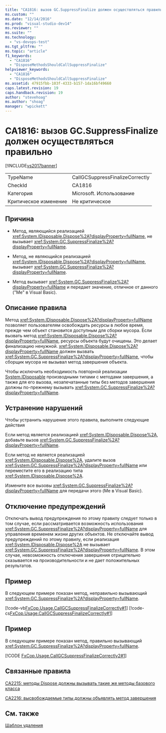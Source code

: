 ```yaml
---
title: "CA1816: вызов GC.SuppressFinalize должен осуществляться правильно | Microsoft Docs"
ms.custom: ""
ms.date: "12/14/2016"
ms.prod: "visual-studio-dev14"
ms.reviewer: ""
ms.suite: ""
ms.technology: 
  - "vs-devops-test"
ms.tgt_pltfrm: ""
ms.topic: "article"
f1_keywords: 
  - "CA1816"
  - "DisposeMethodsShouldCallSuppressFinalize"
helpviewer_keywords: 
  - "CA1816"
  - "DisposeMethodsShouldCallSuppressFinalize"
ms.assetid: 47915fbb-103f-4333-b157-1da16bf49660
caps.latest.revision: 19
caps.handback.revision: 19
author: "stevehoag"
ms.author: "shoag"
manager: "wpickett"
---
```

# CA1816: вызов GC.SuppressFinalize должен осуществляться правильно
[!INCLUDE[vs2017banner](../code-quality/includes/vs2017banner.md)]

|||  
|-|-|  
|TypeName|CallGCSuppressFinalizeCorrectly|  
|CheckId|CA1816|  
|Категория|Microsoft.  Использование|  
|Критическое изменение|Не критическое|  
  
## Причина  
  
-   Метод, являющийся реализацией <xref:System.IDisposable.Dispose%2A?displayProperty=fullName>, не вызывает <xref:System.GC.SuppressFinalize%2A?displayProperty=fullName>.  
  
-   Метод, не являющийся реализацией <xref:System.IDisposable.Dispose%2A?displayProperty=fullName>, вызывает <xref:System.GC.SuppressFinalize%2A?displayProperty=fullName>.  
  
-   Метод вызывает <xref:System.GC.SuppressFinalize%2A?displayProperty=fullName> и передает значение, отличное от данного \("Me" в Visual Basic\).  
  
## Описание правила  
 Метод <xref:System.IDisposable.Dispose%2A?displayProperty=fullName> позволяет пользователям освобождать ресурсы в любое время, прежде чем объект становится доступным для сборки мусора.  Если вызвать метод <xref:System.IDisposable.Dispose%2A?displayProperty=fullName>, ресурсы объекта будут очищены.  Это делает финализацию ненужной.  <xref:System.IDisposable.Dispose%2A?displayProperty=fullName> должен вызвать <xref:System.GC.SuppressFinalize%2A?displayProperty=fullName>, чтобы сборщик мусора не вызывал метод завершения объекта.  
  
 Чтобы исключить необходимость повторной реализации [System.IDisposable](assetId:///System.IDisposable?qualifyHint=True&autoUpgrade=False) производными типами с методами завершения, а также для его вызова, незапечатанные типы без методов завершения должны по\-прежнему вызывать <xref:System.GC.SuppressFinalize%2A?displayProperty=fullName>.  
  
## Устранение нарушений  
 Чтобы устранить нарушение этого правила, выполните следующие действия  
  
 Если метод является реализацией <xref:System.IDisposable.Dispose%2A>, добавьте вызов <xref:System.GC.SuppressFinalize%2A?displayProperty=fullName>.  
  
 Если метод не является реализацией <xref:System.IDisposable.Dispose%2A>, удалите вызов <xref:System.GC.SuppressFinalize%2A?displayProperty=fullName> или переместите его в реализацию типа <xref:System.IDisposable.Dispose%2A>.  
  
 Измените все вызовы <xref:System.GC.SuppressFinalize%2A?displayProperty=fullName> для передачи этого \(Me в Visual Basic\).  
  
## Отключение предупреждений  
 Отключать вывод предупреждения по этому правилу следует только в том случае, если рассматривается возможность использования <xref:System.GC.SuppressFinalize%2A?displayProperty=fullName> для управления временем жизни других объектов.  Не отключайте вывод предупреждений по этому правилу, если реализация <xref:System.IDisposable.Dispose%2A> не вызывает <xref:System.GC.SuppressFinalize%2A?displayProperty=fullName>.  В этом случае, невозможность отключения завершения отрицательно сказывается на производительности и не дает положительных результатов.  
  
## Пример  
 В следующем примере показан метод, неправильно вызывающий <xref:System.GC.SuppressFinalize%2A?displayProperty=fullName>.  
  
 [!code-vb[FxCop.Usage.CallGCSuppressFinalizeCorrectly#1](../code-quality/codesnippet/VisualBasic/ca1816-call-gc-suppressfinalize-correctly_1.vb)]
 [!code-cs[FxCop.Usage.CallGCSuppressFinalizeCorrectly#1](../code-quality/codesnippet/CSharp/ca1816-call-gc-suppressfinalize-correctly_1.cs)]  
  
## Пример  
 В следующем примере показан метод, правильно вызывающий <xref:System.GC.SuppressFinalize%2A?displayProperty=fullName>.  
  
 [!CODE [FxCop.Usage.CallGCSuppressFinalizeCorrectly2#1](../CodeSnippet/VS_Snippets_CodeAnalysis/FxCop.Usage.CallGCSuppressFinalizeCorrectly2#1)]  
  
## Связанные правила  
 [CA2215: методы Dispose должны вызывать такие же методы базового класса](../code-quality/ca2215-dispose-methods-should-call-base-class-dispose.md)  
  
 [CA2216: высвобождаемые типы должны объявлять метод завершения](../code-quality/ca2216-disposable-types-should-declare-finalizer.md)  
  
## См. также  
 [Шаблон удаления](../Topic/Dispose%20Pattern.md)